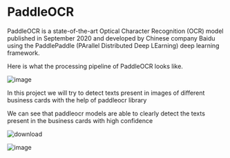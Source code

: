 # PaddleOCR

PaddleOCR is a state-of-the-art Optical Character Recognition (OCR) model published in September 2020 and developed by Chinese company Baidu using the PaddlePaddle (PArallel Distributed Deep LEarning) deep learning framework.


Here is what the processing pipeline of PaddleOCR looks like.

![image](https://user-images.githubusercontent.com/75296014/157172053-758adfb3-1ae1-4165-8900-35b5180777ad.png)

In this project we will try to detect texts present in images of different business cards with the help of paddleocr library

We can see that paddleocr models are able to clearly detect the texts present in the business cards with high confidence


![download](https://user-images.githubusercontent.com/75296014/157064901-38be3cd4-b8e5-46bc-9d3d-d0bc49e83084.png)


![image](https://user-images.githubusercontent.com/75296014/157171834-abc32798-dae0-453c-89de-53dc3936a6de.png)

